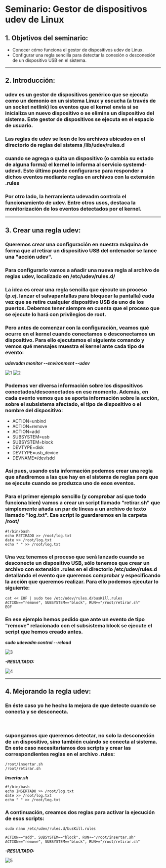 # Seminario: Gestor de dispositivos udev de Linux

## 1. Objetivos del seminario:

* Conocer cómo funciona el gestor de dispositivos udev de Linux.
* Configurar una regla sencilla para detectar la conexión o desconexión de un dispositivo USB en el sistema.

-------------------

## 2. Introducción:

### udev es un gestor de dispositivos genérico que se ejecuta como un demonio en un sistema Linux y escucha (a través de un socket netlink) los eventos que el kernel envía si se inicializa un nuevo dispositivo o se elimina un dispositivo del sistema. Este gestor de dispositivos se ejecuta en el espacio de usuario.

### Las reglas de udev se leen de los archivos ubicados en el directorio de reglas del sistema /lib/udev/rules.d

### cuando se agrega o quita un dispositivo (o cambia su estado de alguna forma) el kernel lo informa al servicio systemd-udevd. Este último puede configurarse para responder a dichos eventos mediante reglas en archivos con la extensión .rules

### Por otro lado, la herramienta udevadm controla el funcionamiento de udev. Entre otros usos, destaca la monitorización de los eventos detectados por el kernel.

---------------------------------

## 3. Crear una regla **udev**:

### Queremos crear una configuración en nuestra máquina de forma que al retirar un dispositivo USB del ordenador se lance una "acción udev".

### Para configurarlo vamos a añadir una nueva regla al archivo de reglas udev, localizado en /etc/udev/rules.d/

### La idea es crear una regla sencilla que ejecute un proceso (p.ej. lanzar el salvapantallas para bloquear la pantalla) cada vez que se retire cualquier dispositivo USB de uno de los puertos. Debemos tener siempre en cuenta que el proceso que se ejecute lo hará con privilegios de root.

### Pero antes de comenzar con la configuración, veamos qué ocurre en el kernel cuando conectamos o desconectamos un dispositivo. Para ello ejecutamos el siguiente comando y vemos qué mensajes muestra el kernel ante cada tipo de evento:

***udevadm monitor --environment --udev***

![1](1.jpg)
![2](2.jpg)

### Podemos ver diversa información sobre los dispositivos conectados/desconectados en ese momento. Además, en cada evento vemos que se aporta información sobre la acción, sobre el subsistema afectado, el tipo de dispositivo o el nombre del dispositivo:

+ ACTION=unbind
+ ACTION=remove
+ ACTION=add
+ SUBSYSTEM=usb
+ SUBSYSTEM=block
+ DEVTYPE=disk
+ DEVTYPE=usb_device
+ DEVNAME=/dev/sdd

### Así pues, usando esta información podemos crear una regla que añadiremos a las que hay en el sistema de reglas para que se ejecute cuando se produzca uno de esos eventos.

### Para el primer ejemplo sencillo (y comprobar así que todo funciona bien) vamos a crear un script llamado "retirar.sh" que simplemente añada un par de líneas a un archivo de texto llamado "log.txt". Ese script lo guardaremos en la carpeta /root/ 

```
#!/bin/bash
echo RETIRADO >> /root/log.txt
date >> /root/log.txt
echo " " >> /root/log.txt
```

### Una vez tenemos el proceso que será lanzado cuando se desconecte un dispositivo USB, sólo tenemos que crear un archivo con extensión .rules en el directorio /etc/udev/rules.d detallando el evento que queremos comprobar y especificando la acción que queremos realizar. Para ello podemos ejecutar lo siguiente:

```
cat << EOF | sudo tee /etc/udev/rules.d/busKill.rules
ACTION=="remove", SUBSYSTEM=="block", RUN+="/root/retirar.sh"
EOF
```

### En ese ejemplo hemos pedido que ante un evento de tipo "remove" relacionado con el subsistema block se ejecute el script que hemos creado antes.

***sudo udevadm control --reload***

![3](3.jpg)

***-RESULTADO:***

![4](4.jpg)

---------------------------------------

## 4. Mejorando la regla **udev**:

### En éste caso yo he hecho la mejora de que detecte cuando se conecta y se desconecta.

<br>

### supongamos que queremos detectar, no solo la desconexión de un dispositivo, sino también cuándo se conecta al sistema. En este caso necesitaríamos dos scripts y crear las correspondientes reglas en el archivo .rules:

```
/root/insertar.sh
/root/retirar.sh
```

***Insertar.sh***
```
#!/bin/bash
echo INSERTADO >> /root/log.txt
date >> /root/log.txt
echo " " >> /root/log.txt
```

### A continuación, creamos dos reglas para activar la ejecución de esos scripts:

```
sudo nano /etc/udev/rules.d/busKill.rules

ACTION=="add", SUBSYSTEM=="block", RUN+="/root/insertar.sh" 
ACTION=="remove", SUBSYSTEM=="block", RUN+="/root/retirar.sh" 
```

***-RESULTADO:***

![5](5.jpg)
